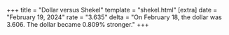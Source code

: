 +++
title = "Dollar versus Shekel"
template = "shekel.html"
[extra]
date = "February 19, 2024"
rate = "3.635"
delta = "On February 18, the dollar was 3.606. The dollar became 0.809% stronger."
+++
